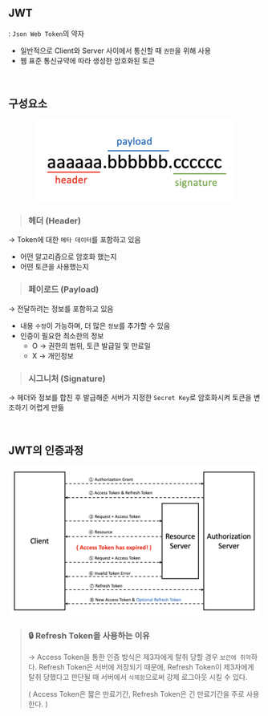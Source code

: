 ## JWT

: `Json Web Token`의 약자

- 일반적으로 Client와 Server 사이에서 통신할 때 `권한`을 위해 사용
- 웹 표준 통신규약에 따라 생성한 암호화된 토큰

<br>

## 구성요소

<p align=center><img src='../resources/web/jwt.png' width=400></p>

> ### 헤더 (Header)

→ Token에 대한 `메타 데이터`를 포함하고 있음

- 어떤 알고리즘으로 암호화 했는지
- 어떤 토큰을 사용했는지

> ### 페이로드 (Payload)

→ 전달하려는 정보를 포함하고 있음

- 내용 `수정`이 가능하며, 더 많은 `정보`를 추가할 수 있음
- 인증이 필요한 최소한의 정보
  - O → 권한의 범위, 토큰 발급일 및 만료일
  - X → 개인정보

> ### 시그니처 (Signature)

→ 헤더와 정보를 합친 후 발급해준 서버가 지정한 `Secret Key`로 암호화시켜 토큰을 변조하기 어렵게 만듦

<br>

## JWT의 인증과정

<p align=center><img src='../resources/web/jwtProcess.png' width=600></p>

> ### 🔒 Refresh Token을 사용하는 이유
>
> → Access Token을 통한 인증 방식은 제3자에게 탈취 당할 경우 `보안에 취약`하다. Refresh Token은 서버에 저장되기 때문에, Refresh Token이 제3자에게 탈취 당했다고 판단될 때 서버에서 `삭제함`으로써 강제 로그아웃 시킬 수 있다.
>
> ( Access Token은 짧은 만료기간, Refresh Token은 긴 만료기간을 주로 사용한다. )
